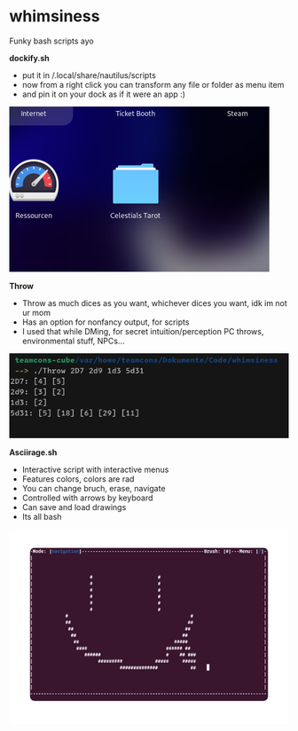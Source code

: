 # whimsiness
Funky bash scripts ayo

**dockify.sh**
- put it in /.local/share/nautilus/scripts
- now from a right click you can transform any file or folder as menu item
- and pin it on your dock as if it were an app :)

![Banner](./img/dockify.png)


**Throw**
- Throw as much dices as you want, whichever dices you want, idk im not ur mom
- Has an option for nonfancy output, for scripts
- I used that while DMing, for secret intuition/perception PC throws, environmental stuff, NPCs...

![Banner](./img/Throw.png)


**Asciirage.sh**
- Interactive script with interactive menus
- Features colors, colors are rad
- You can change bruch, erase, navigate
- Controlled with arrows by keyboard
- Can save and load drawings
- Its all bash

![Banner](./img/asciirage.png)




